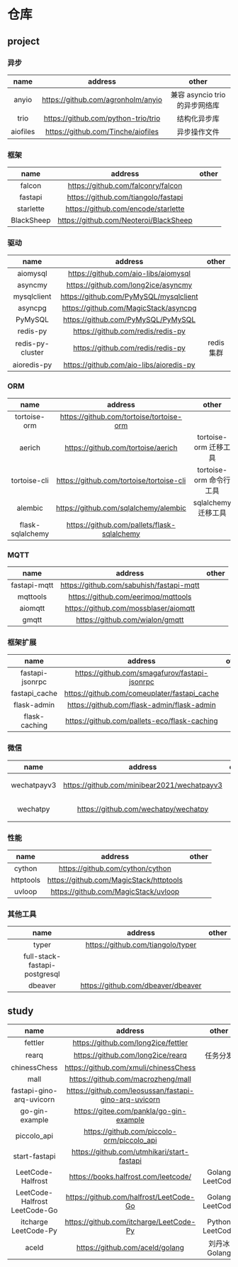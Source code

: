 # 仓库

## project

### 异步

| name | address | other |
| :-: | :-: | :-: |
| anyio | <https://github.com/agronholm/anyio> | 兼容 asyncio trio 的异步网络库 |
| trio | <https://github.com/python-trio/trio> | 结构化异步库 |
| aiofiles | <https://github.com/Tinche/aiofiles> | 异步操作文件 |

### 框架

| name | address | other |
| :-: | :-: | :-: |
| falcon | <https://github.com/falconry/falcon> |  |
| fastapi | <https://github.com/tiangolo/fastapi> |  |
| starlette | <https://github.com/encode/starlette> |  |
| BlackSheep | <https://github.com/Neoteroi/BlackSheep> |  |

### 驱动

| name | address | other |
| :-: | :-: | :-: |
| aiomysql | <https://github.com/aio-libs/aiomysql> |  |
| asyncmy | <https://github.com/long2ice/asyncmy> | |
| mysqlclient | <https://github.com/PyMySQL/mysqlclient> | |
| asyncpg | <https://github.com/MagicStack/asyncpg> | |
| PyMySQL | <https://github.com/PyMySQL/PyMySQL> |  |
| redis-py | <https://github.com/redis/redis-py> |  |
| redis-py-cluster | <https://github.com/redis/redis-py> | redis 集群 |
| aioredis-py | <https://github.com/aio-libs/aioredis-py> |  |

### ORM

| name | address | other |
| :-: | :-: | :-: |
| tortoise-orm | <https://github.com/tortoise/tortoise-orm> |  |
| aerich | <https://github.com/tortoise/aerich> | tortoise-orm 迁移工具 |
| tortoise-cli | <https://github.com/tortoise/tortoise-cli> | tortoise-orm 命令行工具 |
| alembic | <https://github.com/sqlalchemy/alembic> | sqlalchemy 迁移工具 |
| flask-sqlalchemy | <https://github.com/pallets/flask-sqlalchemy> |  |

### MQTT

| name | address | other |
| :-: | :-: | :-: |
| fastapi-mqtt | <https://github.com/sabuhish/fastapi-mqtt> |  |
| mqttools | <https://github.com/eerimoq/mqttools> |  |
| aiomqtt | <https://github.com/mossblaser/aiomqtt> |  |
| gmqtt | <https://github.com/wialon/gmqtt> |  |

### 框架扩展

| name | address | other |
| :-: | :-: | :-: |
| fastapi-jsonrpc | <https://github.com/smagafurov/fastapi-jsonrpc> |  |
| fastapi_cache | <https://github.com/comeuplater/fastapi_cache> |  |
| flask-admin | <https://github.com/flask-admin/flask-admin> |  |
| flask-caching | <https://github.com/pallets-eco/flask-caching> |  |

### 微信

| name | address | other |
| :-: | :-: | :-: |
| wechatpayv3 | <https://github.com/minibear2021/wechatpayv3> | 微信支付 |
| wechatpy | <https://github.com/wechatpy/wechatpy> | 微信开发 |

### 性能

| name | address | other |
| :-: | :-: | :-: |
| cython | <https://github.com/cython/cython> |  |
| httptools | <https://github.com/MagicStack/httptools> |  |
| uvloop | <https://github.com/MagicStack/uvloop> |  |

### 其他工具

| name | address | other |
| :-: | :-: | :-: |
| typer | <https://github.com/tiangolo/typer> |  |
| full-stack-fastapi-postgresql |  |  |
| dbeaver | <https://github.com/dbeaver/dbeaver> |  |

## study

| name | address | other |
| :-: | :-: | :-: |
| fettler | <https://github.com/long2ice/fettler> |  |
| rearq | <https://github.com/long2ice/rearq> | 任务分发 |
| chinessChess | <https://github.com/xmuli/chinessChess> |  |
| mall | <https://github.com/macrozheng/mall> |  |
| fastapi-gino-arq-uvicorn | <https://github.com/leosussan/fastapi-gino-arq-uvicorn> |  |
| go-gin-example | <https://gitee.com/pankla/go-gin-example> |  |
| piccolo_api | <https://github.com/piccolo-orm/piccolo_api> |  |
| start-fastapi | <https://github.com/utmhikari/start-fastapi> |  |
| LeetCode-Halfrost | <https://books.halfrost.com/leetcode/> | Golang LeetCode |
| LeetCode-Halfrost LeetCode-Go | <https://github.com/halfrost/LeetCode-Go> | Golang LeetCode |
| itcharge LeetCode-Py | <https://github.com/itcharge/LeetCode-Py> | Python LeetCode |
| aceld | <https://github.com/aceld/golang> | 刘丹冰 Golang |

